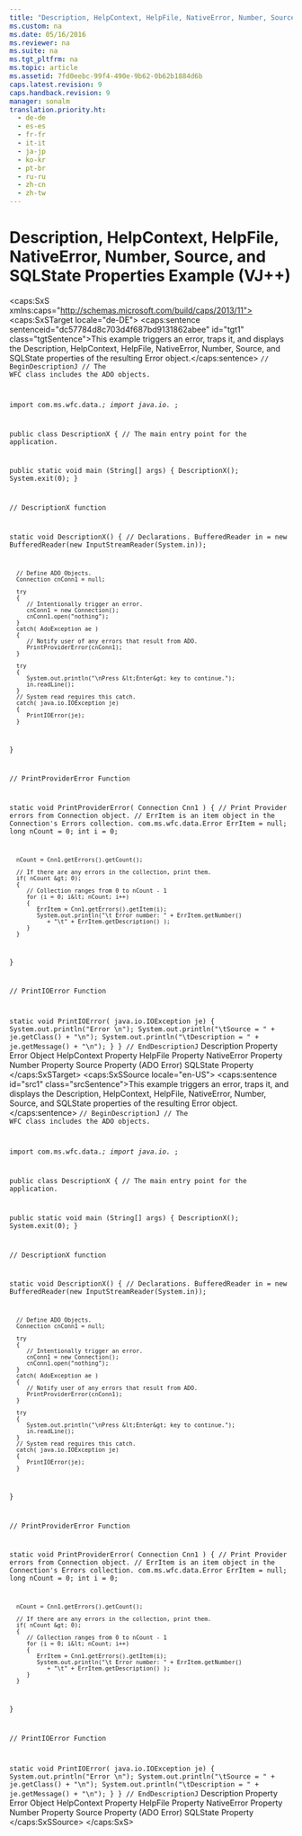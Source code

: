 ```yaml
---
title: "Description, HelpContext, HelpFile, NativeError, Number, Source, and SQLState Properties Example (VJ++)"
ms.custom: na
ms.date: 05/16/2016
ms.reviewer: na
ms.suite: na
ms.tgt_pltfrm: na
ms.topic: article
ms.assetid: 7fd0eebc-99f4-490e-9b62-0b62b1884d6b
caps.latest.revision: 9
caps.handback.revision: 9
manager: sonalm
translation.priority.ht: 
  - de-de
  - es-es
  - fr-fr
  - it-it
  - ja-jp
  - ko-kr
  - pt-br
  - ru-ru
  - zh-cn
  - zh-tw
---
```

# Description, HelpContext, HelpFile, NativeError, Number, Source, and SQLState Properties Example (VJ++)
<?xml version="1.0" encoding="utf-8"?>
<caps:SxS xmlns:caps="http://schemas.microsoft.com/build/caps/2013/11">
  <caps:SxSTarget locale="de-DE">
    <developerReferenceWithoutSyntaxDocument xsi:schemaLocation="http://ddue.schemas.microsoft.com/authoring/2003/5 http://dduestorage.blob.core.windows.net/ddueschema/developer.xsd" xmlns="http://ddue.schemas.microsoft.com/authoring/2003/5" xmlns:xlink="http://www.w3.org/1999/xlink" xmlns:xsi="http://www.w3.org/2001/XMLSchema-instance">
      <introduction>
        <para>
          <caps:sentence sentenceid="dc57784d8c703d4f687bd9131862abee" id="tgt1" class="tgtSentence">This example triggers an error, traps it, and displays the <legacyLink xlink:href="4b5d6790-6c29-42aa-bf78-d9cfb8ad7965">Description</legacyLink>, <legacyLink xlink:href="2b9ef441-993c-44d4-8f87-fac0979dac1d">HelpContext</legacyLink>, <legacyLink xlink:href="2b9ef441-993c-44d4-8f87-fac0979dac1d">HelpFile</legacyLink>, <legacyLink xlink:href="b9b47e57-18a4-4186-aef5-5bd18d7b1d74">NativeError</legacyLink>, <legacyLink xlink:href="f92323c5-dd11-4a63-a505-d9014a0f067f">Number</legacyLink>, <legacyLink xlink:href="4044ba15-f013-4c4c-9fe1-b4410fe9a778">Source</legacyLink>, and <legacyLink xlink:href="f9e25967-54b0-444d-af2a-0d2c75365d3e">SQLState</legacyLink> properties of the resulting <legacyLink xlink:href="a175d453-fa55-4f49-9ede-a26d83177919">Error</legacyLink> object.</caps:sentence>
        </para>
        <code>// BeginDescriptionJ
// The WFC class includes the ADO objects.

import com.ms.wfc.data.*;
import java.io.* ;

public class DescriptionX
{
   // The main entry point for the application.

   public static void main (String[] args)
   {
      DescriptionX();
      System.exit(0);
   }

   // DescriptionX function

   static void DescriptionX()
   {
      // Declarations.
      BufferedReader in = new 
         BufferedReader(new InputStreamReader(System.in));

      // Define ADO Objects.
      Connection cnConn1 = null;

      try
      {
         // Intentionally trigger an error.
         cnConn1 = new Connection();
         cnConn1.open("nothing");
      }
      catch( AdoException ae )
      {
         // Notify user of any errors that result from ADO.
         PrintProviderError(cnConn1);
      }

      try
      {
         System.out.println("\nPress &lt;Enter&gt; key to continue.");
         in.readLine();
      }
      // System read requires this catch.
      catch( java.io.IOException je)
      {
         PrintIOError(je);
      }
  
   }

   // PrintProviderError Function

   static void PrintProviderError( Connection Cnn1 )
   {
      // Print Provider errors from Connection object.
      // ErrItem is an item object in the Connection's Errors collection.
      com.ms.wfc.data.Error  ErrItem = null;
      long nCount = 0;
      int  i      = 0;

      nCount = Cnn1.getErrors().getCount();

      // If there are any errors in the collection, print them.
      if( nCount &gt; 0);
      {
         // Collection ranges from 0 to nCount - 1
         for (i = 0; i&lt; nCount; i++)
         {
            ErrItem = Cnn1.getErrors().getItem(i);
            System.out.println("\t Error number: " + ErrItem.getNumber()
               + "\t" + ErrItem.getDescription() );
         }
      }

   }

   // PrintIOError Function

   static void PrintIOError( java.io.IOException je)
   {
      System.out.println("Error \n");
      System.out.println("\tSource = " + je.getClass() + "\n");
      System.out.println("\tDescription = " + je.getMessage() + "\n");
   }
}
// EndDescriptionJ</code>
      </introduction>
      <relatedTopics>
        <link xlink:href="4b5d6790-6c29-42aa-bf78-d9cfb8ad7965">Description Property</link>
        <link xlink:href="a175d453-fa55-4f49-9ede-a26d83177919">Error Object</link>
        <link xlink:href="2b9ef441-993c-44d4-8f87-fac0979dac1d">HelpContext Property</link>
        <link xlink:href="2b9ef441-993c-44d4-8f87-fac0979dac1d">HelpFile Property</link>
        <link xlink:href="b9b47e57-18a4-4186-aef5-5bd18d7b1d74">NativeError Property</link>
        <link xlink:href="f92323c5-dd11-4a63-a505-d9014a0f067f">Number Property</link>
        <link xlink:href="4044ba15-f013-4c4c-9fe1-b4410fe9a778">Source Property (ADO Error)</link>
        <link xlink:href="f9e25967-54b0-444d-af2a-0d2c75365d3e">SQLState Property</link>
      </relatedTopics>
    </developerReferenceWithoutSyntaxDocument>
  </caps:SxSTarget>
  <caps:SxSSource locale="en-US">
    <developerReferenceWithoutSyntaxDocument xsi:schemaLocation="http://ddue.schemas.microsoft.com/authoring/2003/5 http://dduestorage.blob.core.windows.net/ddueschema/developer.xsd" xmlns="http://ddue.schemas.microsoft.com/authoring/2003/5" xmlns:xlink="http://www.w3.org/1999/xlink" xmlns:xsi="http://www.w3.org/2001/XMLSchema-instance">
      <introduction>
        <para>
          <caps:sentence id="src1" class="srcSentence">This example triggers an error, traps it, and displays the <legacyLink xlink:href="4b5d6790-6c29-42aa-bf78-d9cfb8ad7965">Description</legacyLink>, <legacyLink xlink:href="2b9ef441-993c-44d4-8f87-fac0979dac1d">HelpContext</legacyLink>, <legacyLink xlink:href="2b9ef441-993c-44d4-8f87-fac0979dac1d">HelpFile</legacyLink>, <legacyLink xlink:href="b9b47e57-18a4-4186-aef5-5bd18d7b1d74">NativeError</legacyLink>, <legacyLink xlink:href="f92323c5-dd11-4a63-a505-d9014a0f067f">Number</legacyLink>, <legacyLink xlink:href="4044ba15-f013-4c4c-9fe1-b4410fe9a778">Source</legacyLink>, and <legacyLink xlink:href="f9e25967-54b0-444d-af2a-0d2c75365d3e">SQLState</legacyLink> properties of the resulting <legacyLink xlink:href="a175d453-fa55-4f49-9ede-a26d83177919">Error</legacyLink> object.</caps:sentence>
        </para>
        <code>// BeginDescriptionJ
// The WFC class includes the ADO objects.

import com.ms.wfc.data.*;
import java.io.* ;

public class DescriptionX
{
   // The main entry point for the application.

   public static void main (String[] args)
   {
      DescriptionX();
      System.exit(0);
   }

   // DescriptionX function

   static void DescriptionX()
   {
      // Declarations.
      BufferedReader in = new 
         BufferedReader(new InputStreamReader(System.in));

      // Define ADO Objects.
      Connection cnConn1 = null;

      try
      {
         // Intentionally trigger an error.
         cnConn1 = new Connection();
         cnConn1.open("nothing");
      }
      catch( AdoException ae )
      {
         // Notify user of any errors that result from ADO.
         PrintProviderError(cnConn1);
      }

      try
      {
         System.out.println("\nPress &lt;Enter&gt; key to continue.");
         in.readLine();
      }
      // System read requires this catch.
      catch( java.io.IOException je)
      {
         PrintIOError(je);
      }
  
   }

   // PrintProviderError Function

   static void PrintProviderError( Connection Cnn1 )
   {
      // Print Provider errors from Connection object.
      // ErrItem is an item object in the Connection's Errors collection.
      com.ms.wfc.data.Error  ErrItem = null;
      long nCount = 0;
      int  i      = 0;

      nCount = Cnn1.getErrors().getCount();

      // If there are any errors in the collection, print them.
      if( nCount &gt; 0);
      {
         // Collection ranges from 0 to nCount - 1
         for (i = 0; i&lt; nCount; i++)
         {
            ErrItem = Cnn1.getErrors().getItem(i);
            System.out.println("\t Error number: " + ErrItem.getNumber()
               + "\t" + ErrItem.getDescription() );
         }
      }

   }

   // PrintIOError Function

   static void PrintIOError( java.io.IOException je)
   {
      System.out.println("Error \n");
      System.out.println("\tSource = " + je.getClass() + "\n");
      System.out.println("\tDescription = " + je.getMessage() + "\n");
   }
}
// EndDescriptionJ</code>
      </introduction>
      <relatedTopics>
        <link xlink:href="4b5d6790-6c29-42aa-bf78-d9cfb8ad7965">Description Property</link>
        <link xlink:href="a175d453-fa55-4f49-9ede-a26d83177919">Error Object</link>
        <link xlink:href="2b9ef441-993c-44d4-8f87-fac0979dac1d">HelpContext Property</link>
        <link xlink:href="2b9ef441-993c-44d4-8f87-fac0979dac1d">HelpFile Property</link>
        <link xlink:href="b9b47e57-18a4-4186-aef5-5bd18d7b1d74">NativeError Property</link>
        <link xlink:href="f92323c5-dd11-4a63-a505-d9014a0f067f">Number Property</link>
        <link xlink:href="4044ba15-f013-4c4c-9fe1-b4410fe9a778">Source Property (ADO Error)</link>
        <link xlink:href="f9e25967-54b0-444d-af2a-0d2c75365d3e">SQLState Property</link>
      </relatedTopics>
    </developerReferenceWithoutSyntaxDocument>
  </caps:SxSSource>
</caps:SxS>